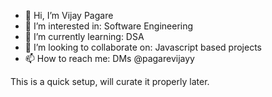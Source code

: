 - 👋 Hi, I’m Vijay Pagare
- 👀 I’m interested in: Software Engineering
- 🌱 I’m currently learning: DSA
- 💞️ I’m looking to collaborate on: Javascript based projects
- 📫 How to reach me: DMs @pagarevijayy

This is a quick setup, will curate it properly later.

<!---
pagarevijayy/pagarevijayy is a ✨ special ✨ repository because its `README.md` (this file) appears on your GitHub profile.
You can click the Preview link to take a look at your changes.
--->
